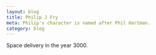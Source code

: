 ```yaml
---
layout: blog
title: Philip J Fry
meta: Philip's character is named after Phil Hartman.
category: blog
---
```


Space delivery in the year 3000.